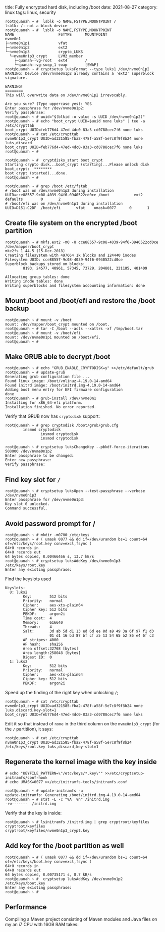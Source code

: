 title: Fully encrypted hard disk, including /boot
date: 2021-08-27
category: linux
tags: linux, security

```text
root@quanah ~ #  lsblk -o NAME,FSTYPE,MOUNTPOINT /
lsblk: /: not a block device
root@quanah ~ #  lsblk -o NAME,FSTYPE,MOUNTPOINT 
NAME                    FSTYPE      MOUNTPOINT
nvme0n1                             
├─nvme0n1p1             vfat        
├─nvme0n1p2             ext2        
└─nvme0n1p3             crypto_LUKS 
  └─nvme0n1p3_crypt     LVM2_member 
    ├─quanah--vg-root   ext4        /
    └─quanah--vg-swap_1 swap        [SWAP]
root@quanah ~ # cryptsetup luksFormat --type luks1 /dev/nvme0n1p2 
WARNING: Device /dev/nvme0n1p2 already contains a 'ext2' superblock signature.

WARNING!
========
This will overwrite data on /dev/nvme0n1p2 irrevocably.

Are you sure? (Type uppercase yes): YES
Enter passphrase for /dev/nvme0n1p2: 
Verify passphrase: 
root@quanah ~ # uuid="$(blkid -o value -s UUID /dev/nvme0n1p2)"
root@quanah ~ # echo "boot_crypt UUID=$uuid none luks" | tee -a /etc/crypttab
boot_crypt UUID=feb776d4-47ed-4dc0-83a3-cd0788cec7f6 none luks
root@quanah ~ # cat /etc/crypttab 
nvme0n1p3_crypt UUID=ad321585-fba2-478f-a58f-5e7c8f9f8b24 none luks,discard
boot_crypt UUID=feb776d4-47ed-4dc0-83a3-cd0788cec7f6 none luks
root@quanah ~ # 
```



```text
root@quanah ~ #  cryptdisks_start boot_crypt
Starting crypto disk...boot_crypt (starting)...Please unlock disk boot_crypt:  ********
boot_crypt (started)...done.
root@quanah ~ # 
```


```text
root@quanah ~ # grep /boot /etc/fstab
# /boot was on /dev/nvme0n1p2 during installation
UUID=cce88557-9c08-4039-94f6-0940522cd0ce /boot           ext2    defaults        0       2
# /boot/efi was on /dev/nvme0n1p1 during installation
UUID=D151-C2DF  /boot/efi       vfat    umask=0077      0       1
```

## Create file system on the encrypted /boot partition
```text
root@quanah ~ # mkfs.ext2 -m0 -U cce88557-9c08-4039-94f6-0940522cd0ce /dev/mapper/boot_crypt
mke2fs 1.44.5 (15-Dec-2018)
Creating filesystem with 497664 1k blocks and 124440 inodes
Filesystem UUID: cce88557-9c08-4039-94f6-0940522cd0ce
Superblock backups stored on blocks: 
        8193, 24577, 40961, 57345, 73729, 204801, 221185, 401409

Allocating group tables: done                            
Writing inode tables: done                            
Writing superblocks and filesystem accounting information: done 
```

## Mount /boot and /boot/efi and restore the /boot backup
```text
root@quanah ~ # mount -v /boot
mount: /dev/mapper/boot_crypt mounted on /boot.
root@quanah ~ # tar -C /boot --acls --xattrs -xf /tmp/boot.tar
root@quanah ~ # mount -v /boot/efi
mount: /dev/nvme0n1p1 mounted on /boot/efi.
root@quanah ~ # 
```

## Make GRUB able to decrypt /boot

```text
root@quanah ~ # echo "GRUB_ENABLE_CRYPTODISK=y" >>/etc/default/grub
root@quanah ~ # update-grub
Generating grub configuration file ...
Found linux image: /boot/vmlinuz-4.19.0-14-amd64
Found initrd image: /boot/initrd.img-4.19.0-14-amd64
Adding boot menu entry for EFI firmware configuration
done
root@quanah ~ # grub-install /dev/nvme0n1 
Installing for x86_64-efi platform.
Installation finished. No error reported.
```

Verify that GRUB now has `cryptodisk` support:
```text
root@quanah ~ # grep cryptodisk /boot/grub/grub.cfg
        insmod cryptodisk
                insmod cryptodisk
                insmod cryptodisk
```

```text
root@quanah ~ # cryptsetup luksChangeKey --pbkdf-force-iterations 500000 /dev/nvme0n1p2
Enter passphrase to be changed: 
Enter new passphrase: 
Verify passphrase: 
```

## Find key slot for `/`
```text
root@quanah ~ # cryptsetup luksOpen --test-passphrase --verbose /dev/nvme0n1p3
Enter passphrase for /dev/nvme0n1p3: 
Key slot 0 unlocked.
Command successful.
```

## Avoid password prompt for /
```text
root@quanah ~ # mkdir -m0700 /etc/keys
root@quanah ~ # ( umask 0077 && dd if=/dev/urandom bs=1 count=64 of=/etc/keys/root.key conv=excl,fsync )
64+0 records in
64+0 records out
64 bytes copied, 0.00466466 s, 13.7 kB/s
root@quanah ~ # cryptsetup luksAddKey /dev/nvme0n1p3 /etc/keys/root.key
Enter any existing passphrase: 
```

Find the keyslots used
```root@quanah ~ # cryptsetup luksDump /dev/nvme0n1p3 | grep ^Keyslots: -A 20
Keyslots:
  0: luks2
        Key:        512 bits
        Priority:   normal
        Cipher:     aes-xts-plain64
        Cipher key: 512 bits
        PBKDF:      argon2i
        Time cost:  4
        Memory:     616640
        Threads:    4
        Salt:       3d ab 5d d1 13 ed 6d ee 8d a9 49 3a 6f 97 f1 d3 
                    01 d1 16 bd 87 bf cf a5 13 54 65 b2 86 e4 6f c3 
        AF stripes: 4000
        AF hash:    sha256
        Area offset:32768 [bytes]
        Area length:258048 [bytes]
        Digest ID:  0
  1: luks2
        Key:        512 bits
        Priority:   normal
        Cipher:     aes-xts-plain64
        Cipher key: 512 bits
        PBKDF:      argon2i        
```

Speed up the finding of the right key when unlocking `/`;
```
root@quanah ~ # cat /etc/crypttab
nvme0n1p3_crypt UUID=ad321585-fba2-478f-a58f-5e7c8f9f8b24 none luks,discard,key-slot=1
boot_crypt UUID=feb776d4-47ed-4dc0-83a3-cd0788cec7f6 none luks
```

Edit it so that instead of `none` in the third column on the
`nvme0n1p3_crypt` (for the `/` partitiion), it says:

```
root@quanah ~ # cat /etc/crypttab 
nvme0n1p3_crypt UUID=ad321585-fba2-478f-a58f-5e7c8f9f8b24 /etc/keys/root.key luks,discard,key-slot=1
```

## Regenerate the kernel image with the key inside
```text
# echo "KEYFILE_PATTERN=\"/etc/keys/*.key\"" >>/etc/cryptsetup-initramfs/conf-hook
# echo UMASK=0077 >>/etc/initramfs-tools/initramfs.conf
```

```text
root@quanah ~ # update-initramfs -u
update-initramfs: Generating /boot/initrd.img-4.19.0-14-amd64
root@quanah ~ # stat -L -c "%A  %n" /initrd.img
-rw-------  /initrd.img
```

Verify that the key is inside:
```
root@quanah ~ # lsinitramfs /initrd.img | grep cryptroot/keyfiles
cryptroot/keyfiles
cryptroot/keyfiles/nvme0n1p3_crypt.key
```

## Add key for the /boot partition as well

```text
root@quanah ~ # ( umask 0077 && dd if=/dev/urandom bs=1 count=64 of=/etc/keys/boot.key conv=excl,fsync )
64+0 records in
64+0 records out
64 bytes copied, 0.00735171 s, 8.7 kB/s
root@quanah ~ #  cryptsetup luksAddKey /dev/nvme0n1p2 /etc/keys/boot.key
Enter any existing passphrase: 
root@quanah ~ # 

```


## Performance

Compiling a Maven project consisting of Maven modules and Java files
on my an i7 CPU with 16GB RAM takes:

